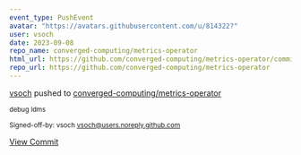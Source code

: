 ```yaml
---
event_type: PushEvent
avatar: "https://avatars.githubusercontent.com/u/814322?"
user: vsoch
date: 2023-09-08
repo_name: converged-computing/metrics-operator
html_url: https://github.com/converged-computing/metrics-operator/commit/48a1a42c7763e9bf4618017b08def809101bbd34
repo_url: https://github.com/converged-computing/metrics-operator
---
```


<a href='https://github.com/vsoch' target='_blank'>vsoch</a> pushed to <a href='https://github.com/converged-computing/metrics-operator' target='_blank'>converged-computing/metrics-operator</a>

<small>debug ldms

Signed-off-by: vsoch <vsoch@users.noreply.github.com></small>

<a href='https://github.com/converged-computing/metrics-operator/commit/48a1a42c7763e9bf4618017b08def809101bbd34' target='_blank'>View Commit</a>